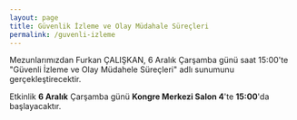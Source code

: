 ```yaml
---
layout: page
title: Güvenlik İzleme ve Olay Müdahale Süreçleri
permalink: /guvenli-izleme
---
```



Mezunlarımızdan Furkan ÇALIŞKAN, 6 Aralık Çarşamba günü saat 15:00'te "Güvenli İzleme ve Olay Müdahele Süreçleri" adlı sunumunu gerçekleştirecektir.

Etkinlik <strong>6 Aralık</strong> Çarşamba günü <strong>Kongre Merkezi Salon 4</strong>'te <strong>15:00</strong>'da başlayacaktır.
